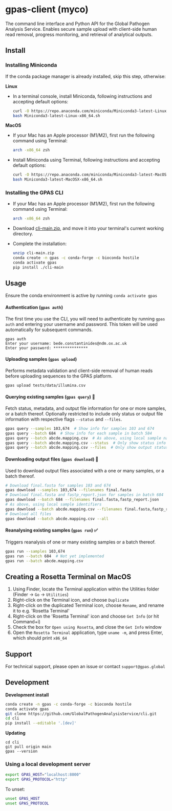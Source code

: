# gpas-client (myco)

The command line interface and Python API for the Global Pathogen Analysis Service. Enables secure sample upload with client-side human read removal, progress monitoring, and retrieval of analytical outputs.



## Install

### Installing Miniconda

If the conda package manager is already installed, skip this step, otherwise:

**Linux**

- In a terminal console, install Miniconda, following instructions and accepting default options:
  ```bash
  curl -O https://repo.anaconda.com/miniconda/Miniconda3-latest-Linux-x86_64.sh
  bash Miniconda3-latest-Linux-x86_64.sh
  ```

**MacOS**

- If your Mac has an Apple processor (M1/M2), first run the following command using Terminal:
  ```bash
  arch -x86_64 zsh
  ```
- Install Miniconda using Terminal, following instructions and accepting default options:
  ```bash
  curl -O https://repo.anaconda.com/miniconda/Miniconda3-latest-MacOSX-x86_64.sh
  bash Miniconda3-latest-MacOSX-x86_64.sh
  ```



### Installing the GPAS CLI

- If your Mac has an Apple processor (M1/M2), first run the following command using Terminal:

  ```bash
  arch -x86_64 zsh
  ```

- Download [cli-main.zip](https://github.com/GlobalPathogenAnalysisService/cli/archive/refs/heads/main.zip), and move it into your terminal's current working directory.

- Complete the installation:
  ```bash
  unzip cli-main.zip
  conda create -n gpas -c conda-forge -c bioconda hostile
  conda activate gpas
  pip install ./cli-main
  ```



## Usage

Ensure the conda environment is active by running `conda activate gpas`

#### Authentication (`gpas auth`)

The first time you use the CLI, you will need to authenticate by running `gpas auth` and entering your username and password. This token will be used automatically for subsequent commands.

```
gpas auth
Enter your username: bede.constantinides@ndm.ox.ac.uk
Enter your password: ***************
```



#### Uploading samples (`gpas upload`)

Performs metadata validation and client-side removal of human reads before uploading sequences to the GPAS platform.

```bash
gpas upload tests/data/illumina.csv
```



#### Querying existing samples (`gpas query`) 🚧

Fetch status, metadata, and output file information for one or more samples, or a batch thereof. Optionally restricted to include only status or output file information with respective flags `--status` and `--files`.

```bash
gpas query --samples 103,674  # Show info for samples 103 and 674
gpas query --batch 684  # Show info for each sample in batch 584
gpas query --batch abcde.mapping.csv  # As above, using local sample names
gpas query --batch abcde.mapping.csv --status  # Only show status info
gpas query --batch abcde.mapping.csv --files  # Only show output status
```



#### Downloading output files (`gpas download`) 🚧

Used to download output files associated with a one or many samples, or a batch thereof.

```bash
# Download final.fasta for samples 103 and 674
gpas download --samples 103,674 --filenames final.fasta
# Download final.fasta and fastp_report.json for samples in batch 684
gpas download --batch 684 --filenames final.fasta,fastp_report.json
# As above, using local sample identifiers
gpas download --batch abcde.mapping.csv --filenames final.fasta,fastp_report.json
# Download all files
gpas download --batch abcde.mapping.csv --all
```



#### Reanalysing existing samples  (`gpas run`) ✅

Triggers reanalysis of one or many existing samples or a batch thereof.

```bash
gpas run --samples 103,674
gpas run --batch 684  # Not yet implemented
gpas run --batch abcde.mapping.csv
```



## Creating a Rosetta Terminal on MacOS

1. Using Finder, locate the Terminal application within the Utilities folder (Finder → `Go` → `Utilities`)
2. Right-click on the Terminal icon, and choose `Duplicate`
3. Right-click on the duplicated Terminal icon, choose `Rename`, and rename it to e.g. 'Rosetta Terminal'
4. Right-click on the 'Rosetta Terminal' icon and choose `Get Info` (or hit Command+i)
5. Check the box for `Open using Rosetta`, and close the `Get Info` window
6. Open the `Rosetta Terminal` application, type `uname -m`, and press Enter, which should print `x86_64`



## Support

For technical support, please open an issue or contact `support@gpas.global`



## Development

**Development install**

```bash
conda create -n gpas -c conda-forge -c bioconda hostile
conda activate gpas
git clone https://github.com/GlobalPathogenAnalysisService/cli.git
cd cli
pip install --editable '.[dev]'
```

**Updating**

```
cd cli
git pull origin main
gpas --version
```



### Using a local development server

```bash
export GPAS_HOST="localhost:8000"
export GPAS_PROTOCOL="http"
```
To unset:
```bash
unset GPAS_HOST
unset GPAS_PROTOCOL
```
